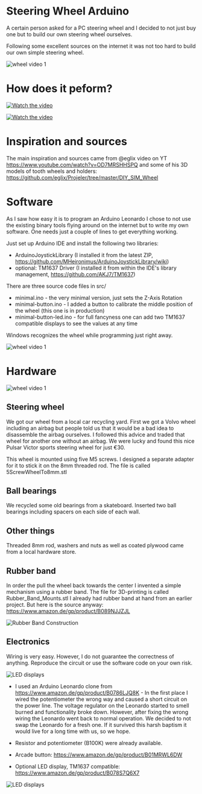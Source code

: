 # Steering Wheel Arduino

A certain person asked for a PC steering wheel and I decided to not just buy one but to build our own steering wheel ourselves.

Following some excellent sources on the internet it was not too hard to build our own simple steering wheel.

![wheel video 1](https://github.com/leanderseige/steeringwheelarduino/blob/main/media/photo.jpg)

# How does it peform?

[![Watch the video](images/videostill1.jpeg)](https://youtu.be/FOUyAVAhYBA)

[![Watch the video](images/videostill2.jpeg)](https://youtu.be/FOUyAVAhYBA)


# Inspiration and sources

The main inspiration and sources came from @eglix video on YT https://www.youtube.com/watch?v=OD7MRSHHSPQ
and some of his 3D models of tooth wheels and holders: https://github.com/eglix/Projeler/tree/master/DIY_SIM_Wheel

# Software

As I saw how easy it is to program an Arduino Leonardo I chose to not use the existing binary tools flying around on the internet but to write my own software. One needs just a couple of lines to get everything working.

Just set up Arduino IDE and install the following two libraries:
* ArduinoJoystickLibrary (I installed it from the latest ZIP, https://github.com/MHeironimus/ArduinoJoystickLibrary/wiki)
* optional: TM1637 Driver (I installed it from within the IDE's library management, https://github.com/AKJ7/TM1637)

There are three source code files in src/
* minimal.ino - the very minimal version, just sets the Z-Axis Rotation
* minimal-button.ino - I added a button to calibrate the middle position of the wheel (this one is in production)
* minimal-button-led.ino - for full fancyness one can add two TM1637 compatible displays to see the values at any time

Windows recognizes the wheel while programming just right away.

![wheel video 1](https://github.com/leanderseige/steeringwheelarduino/blob/main/media/screenshot.jpg)

# Hardware

![wheel video 1](https://github.com/leanderseige/steeringwheelarduino/blob/main/media/inside1.jpg)

## Steering wheel

We got our wheel from a local car recycling yard. First we got a Volvo wheel including an airbag but people told us that it would be a bad idea to disassemble the airbag ourselves. I followed this advice and traded that wheel for another one without an airbag. We were lucky and found this nice Pulsar Victor sports steering wheel for just €30.

This wheel is mounted using five M5 screws. I designed a separate adapter for it to stick it on the 8mm threaded rod. The file is called 5ScrewWheelTo8mm.stl

## Ball bearings

We recycled some old bearings from a skateboard. Inserted two ball bearings including spacers on each side of each wall.

## Other things

Threaded 8mm rod, washers and nuts as well as coated plywood came from a local hardware store.

## Rubber band

In order the pull the wheel back towards the center I invented a simple mechanism using a rubber band. The file for 3D-printing is called Rubber_Band_Mounts.stl I already had rubber band at hand from an earlier project. But here is the source anyway: https://www.amazon.de/gp/product/B089NJJZJL

![Rubber Band Construction](https://github.com/leanderseige/steeringwheelarduino/blob/main/media/rubber_band_construction.jpg)

## Electronics

Wiring is very easy. However, I do not guarantee the correctness of anything. Reproduce the circuit or use the software code on your own risk.

![LED displays](https://github.com/leanderseige/steeringwheelarduino/blob/main/circuit/circuitdiagram-color.png)

* I used an Arduino Leonardo clone from https://www.amazon.de/gp/product/B0786LJQ8K - In the first place I wired the potentiometer the wrong way and caused a short circuit on the power line. The voltage regulator on the Leonardo started to smell burned and functionality broke down. However, after fixing the wrong wiring the Leonardo went back to normal operation. We decided to not swap the Leonardo for a fresh one. If it survived this harsh baptism it would live for a long time with us, so we hope.

* Resistor and potentiometer (B100K) were already available.

* Arcade button: https://www.amazon.de/gp/product/B01MRWL6DW

* Optional LED display, TM1637 compatible: https://www.amazon.de/gp/product/B078S7Q6X7

![LED displays](https://github.com/leanderseige/steeringwheelarduino/blob/main/media/test_wiring_with_LEDs.jpg)
